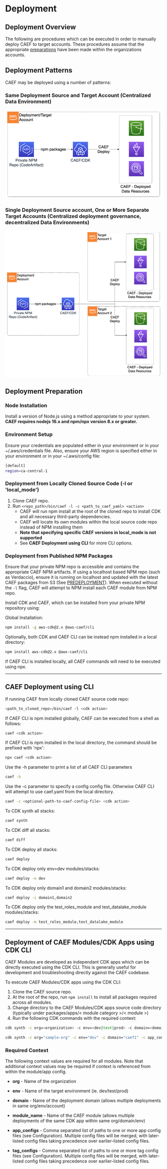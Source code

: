 # Deployment

## Deployment Overview

The following are procedures which can be executed in order to manually deploy CAEF to target accounts. These procedures assume that the appropriate [preparations](PREDEPLOYMENT.md) have been made within the organizations accounts.

## Deployment Patterns

CAEF may be deployed using a number of patterns:

### Same Deployment Source and Target Account (Centralized Data Environment)

![CAEF Deployment](docs/CAEF-Deployment-1.png)

### Single Deployment Source account, One or More Separate Target Accounts (Centralized deployment governance, decentralized Data Environments)

![CAEF Deployment](docs/CAEF-Deployment-2.png)

## Deployment Preparation

### Node Installation

Install a version of Node.js using a method appropriate to your system. **CAEF requires nodejs 16.x and npm/npx version 8.x or greater.**

### Environment Setup

Ensure your credentials are populated either in your environment or in your ~/.aws/credentials file.
Also, ensure your AWS region is specified either in your environment or in your ~/.aws/config file:

```bash
[default]
region=ca-central-1
```

### Deployment from Locally Cloned Source Code (-l or 'local_mode')

1. Clone CAEF repo.
2. Run `<repo_path>/bin/caef -l -c <path_to_caef_yaml> <action>`
   * CAEF will run npm install at the root of the cloned repo to install CDK and all necessary third-party dependencies.
   * CAEF will locate its own modules within the local source code repo instead of NPM installing them
   * **Note that specifying specific CAEF versions in local_mode is not supported**
   * See **CAEF Deployment using CLI** for more CLI options.

### Deployment from Published NPM Packages

Ensure that your private NPM repo is accessible and contains the appropriate CAEF NPM artifacts. If using a localhost based NPM repo (such as Verdaccio), ensure it is running on localhost and updated with the latest CAEF packages from S3 (See [PREDEPLOYMENT](PREDEPLOYMENT.md)). When executed without the `-l` flag, CAEF will attempt to NPM install each CAEF module from NPM repo.

Install CDK and CAEF, which can be installed from your private NPM repository using:

Global Installation:

```bash
npm install -g aws-cdk@2.x @aws-caef/cli
```

Optionally, both CDK and CAEF CLI can be instead npm installed in a local directory:

```bash
npm install aws-cdk@2.x @aws-caef/cli
```

If CAEF CLI is installed locally, all CAEF commands will need to be executed using npx.

***

## CAEF Deployment using CLI

If running CAEF from locally cloned CAEF source code repo:

```bash
<path_to_cloned_repo>/bin/caef -l <cdk action>
```

If CAEF CLI is npm installed globally, CAEF can be executed from a shell as follows:

```bash
caef <cdk action>
```

If CAEF CLI is npm installed in the local directory, the command should be prefixed with 'npx':

```bash
npx caef <cdk action>
```

Use the -h parameter to print a list of all CAEF CLI parameters

```bash
caef -h
```

Use the -c parameter to specify a config config file. Otherwise CAEF CLI will attempt to use caef.yaml from the local directory.

```bash
caef -c <optional-path-to-caef-config-file> <cdk action>
```

To CDK synth all stacks:

```bash
caef synth
```

To CDK diff all stacks:

```bash
caef diff
```

To CDK deploy all stacks:

```bash
caef deploy
```

To CDK deploy only env=dev modules/stacks:

```bash
caef deploy -e dev
```

To CDK deploy only domain1 and domain2 modules/stacks:

```bash
caef deploy -i domain1,domain2
```

To CDK deploy only the test_roles_module and test_datalake_module modules/stacks:

```bash
caef deploy -m test_roles_module,test_datalake_module
```

***

## Deployment of CAEF Modules/CDK Apps using CDK CLI

CAEF Modules are developed as independant CDK apps which can be directly executed using the CDK CLI. This is generally useful for development and troubleshooting directly against the CAEF codebase.

To execute CAEF Modules/CDK apps using the CDK CLI:

1. Clone the CAEF source repo.
2. At the root of the repo, run `npm install` to install all packages required across all modules.
3. Change directory to the CAEF Modules/CDK apps source code directory (typically under packages/apps/< module category >/< module >)
4. Run the following CDK commands with the required context:

```bash
cdk synth -c org=<organization> -c env=<dev|test|prod> -c domain=<domain name> -c app_configs=<app_config_paths> -c tag_configs=<tag_config_paths> -c module_name=<module_name>
```

```bash
cdk synth -c org="sample-org" -c env="dev" -c domain="caef1" -c app_configs="warehouse.yaml" -c tag_configs="tags.yaml"  -c module_name="testing"
```

### Required Context

The following context values are required for all modules. Note that additional context values may be required if context is referenced from within the module/app config.

* **org** - Name of the organization

* **env** - Name of the target environment (ie. dev/test/prod)

* **domain** - Name of the deployment domain (allows multiple deployments in same org/env/account)

* **module_name** - Name of the CAEF module (allows multiple deployments of the same CDK app within same org/domain/env)

* **app_configs** - Comma separated list of paths to one or more app config files (see Configuration). Multiple config files will be merged, with later-listed config files taking precedence over earlier-listed config files.

* **tag_configs** - Comma separated list of paths to one or more tag config files (see Configuration). Multiple config files will be merged, with later-listed config files taking precedence over earlier-listed config files.
